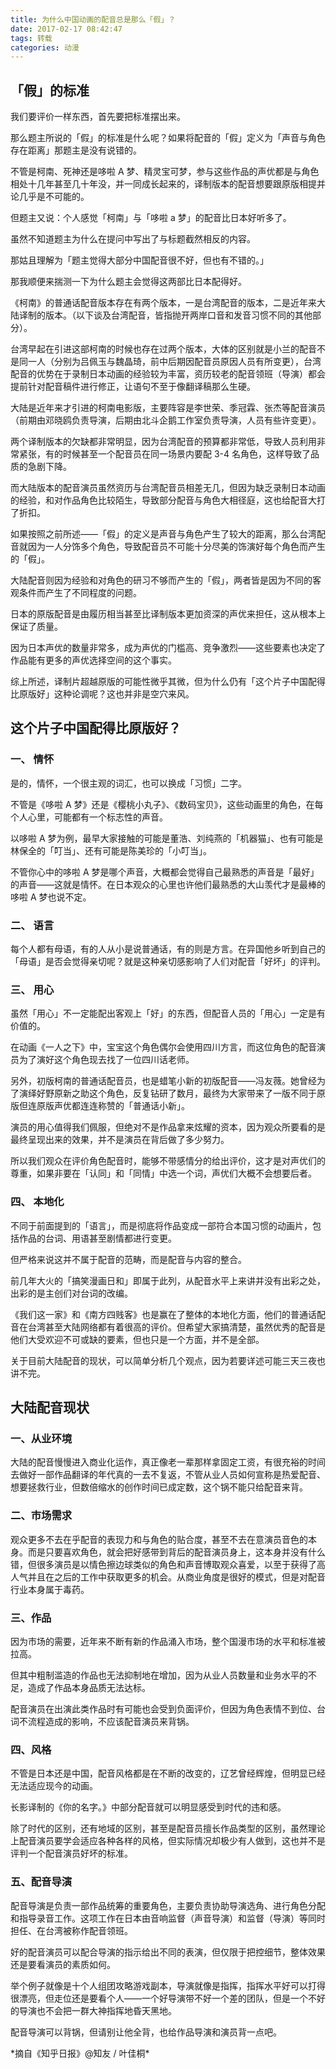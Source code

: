 ```yaml
---
title: 为什么中国动画的配音总是那么「假」？
date: 2017-02-17 08:42:47
tags: 转载
categories: 动漫
---
```


## 「假」的标准
我们要评价一样东西，首先要把标准摆出来。

那么题主所说的「假」的标准是什么呢？如果将配音的「假」定义为「声音与角色存在距离」那题主是没有说错的。

不管是柯南、死神还是哆啦 A 梦、精灵宝可梦，参与这些作品的声优都是与角色相处十几年甚至几十年没，并一同成长起来的，译制版本的配音想要跟原版相提并论几乎是不可能的。<!--more-->


但题主又说：个人感觉「柯南」与「哆啦 a 梦」的配音比日本好听多了。

虽然不知道题主为什么在提问中写出了与标题截然相反的内容。

那姑且理解为「题主觉得大部分中国配音很不好，但也有不错的。」

那我顺便来揣测一下为什么题主会觉得这两部比日本配得好。

《柯南》的普通话配音版本存在有两个版本，一是台湾配音的版本，二是近年来大陆译制的版本。（以下谈及台湾配音，皆指抛开两岸口音和发音习惯不同的其他部分）。

台湾早起在引进这部柯南的时候也存在过两个版本，大体的区别就是小兰的配音不是同一人（分别为吕佩玉与魏晶琦，前中后期因配音员原因人员有所变更），台湾配音的优势在于录制日本动画的经验较为丰富，资历较老的配音领班（导演）都会提前针对配音稿件进行修正，让语句不至于像翻译稿那么生硬。

大陆是近年来才引进的柯南电影版，主要阵容是李世荣、季冠霖、张杰等配音演员（前期由邓晓鸥负责导演，后期由北斗企鹅工作室负责导演，人员有些许变更）。

两个译制版本的欠缺都非常明显，因为台湾配音的预算都非常低，导致人员利用非常紧张，有的时候甚至一个配音员在同一场景内要配 3-4 名角色，这样导致了品质的急剧下降。

而大陆版本的配音演员虽然资历与台湾配音员相差无几，但因为缺乏录制日本动画的经验，和对作品角色比较陌生，导致部分配音与角色大相径庭，这也给配音大打了折扣。

如果按照之前所述——「假」的定义是声音与角色产生了较大的距离，那么台湾配音就因为一人分饰多个角色，导致配音员不可能十分尽美的饰演好每个角色而产生的「假」。

大陆配音则因为经验和对角色的研习不够而产生的「假」，两者皆是因为不同的客观条件而产生了不同程度的问题。

日本的原版配音是由履历相当甚至比译制版本更加资深的声优来担任，这从根本上保证了质量。

因为日本声优的数量非常多，成为声优的门槛高、竞争激烈——这些要素也决定了作品能有更多的声优选择空间的这个事实。

综上所述，译制片超越原版的可能性微乎其微，但为什么仍有「这个片子中国配得比原版好」这种论调呢？这也并非是空穴来风。

## 这个片子中国配得比原版好？
### 一、 情怀

是的，情怀，一个很主观的词汇，也可以换成「习惯」二字。

不管是《哆啦 A 梦》还是《樱桃小丸子》、《数码宝贝》，这些动画里的角色，在每个人心里，可能都有一个标志性的声音。

以哆啦 A 梦为例，最早大家接触的可能是董浩、刘纯燕的「机器猫」、也有可能是林保全的「叮当」、还有可能是陈美珍的「小叮当」。

不管你心中的哆啦 A 梦是哪个声音，大概都会觉得自己最熟悉的声音是「最好」的声音——这就是情怀。在日本观众的心里也许他们最熟悉的大山羡代才是最棒的哆啦 A 梦也说不定。

### 二、 语言

每个人都有母语，有的人从小是说普通话，有的则是方言。在异国他乡听到自己的「母语」是否会觉得亲切呢？就是这种亲切感影响了人们对配音「好坏」的评判。

### 三、 用心

虽然「用心」不一定能配出客观上「好」的东西，但配音人员的「用心」一定是有价值的。

在动画《一人之下》中，宝宝这个角色偶尔会使用四川方言，而这位角色的配音演员为了演好这个角色现去找了一位四川话老师。

另外，初版柯南的普通话配音员，也是蜡笔小新的初版配音——冯友薇。她曾经为了演绎好野原新之助这个角色，反复钻研了数月，最终为大家带来了一版不同于原版但连原版声优都连连称赞的「普通话小新」。

演员的用心值得我们佩服，但绝对不是作品拿来炫耀的资本，因为观众所要看的是最终呈现出来的效果，并不是演员在背后做了多少努力。

所以我们观众在评价角色配音时，能够不带感情分的给出评价，这才是对声优们的尊重，如果非要在「认同」和「同情」中选一个词，声优们大概不会想要后者。

### 四、 本地化

不同于前面提到的「语言」，而是彻底将作品变成一部符合本国习惯的动画片，包括作品的台词、用语甚至剧情都进行变更。

但严格来说这并不属于配音的范畴，而是配音与内容的整合。

前几年大火的「搞笑漫画日和」即属于此列，从配音水平上来讲并没有出彩之处，出彩的是主创们对台词的改编。

《我们这一家》和《南方四贱客》也是赢在了整体的本地化方面，他们的普通话配音在台湾甚至大陆网络都有着很高的评价。但希望大家搞清楚，虽然优秀的配音是他们大受欢迎不可或缺的要素，但也只是一个方面，并不是全部。

关于目前大陆配音的现状，可以简单分析几个观点，因为若要详述可能三天三夜也讲不完。

## 大陆配音现状
### 一、从业环境

大陆的配音慢慢进入商业化运作，真正像老一辈那样拿固定工资，有很充裕的时间去做好一部作品翻译的年代真的一去不复返，不管从业人员如何宣称是热爱配音、想要拯救行业，但数倍缩水的创作时间已成定数，这个锅不能只给配音来背。

### 二、市场需求

观众更多不去在乎配音的表现力和与角色的贴合度，甚至不去在意演员音色的本身。而是只要喜欢角色，就会把好感带到背后的配音演员身上，这本身并没有什么错，但很多演员是以情色擦边球类似的角色和声音博取观众喜爱，以至于获得了高人气并且在之后的工作中获取更多的机会。从商业角度是很好的模式，但是对配音行业本身属于毒药。

### 三、作品

因为市场的需要，近年来不断有新的作品涌入市场，整个国漫市场的水平和标准被拉高。

但其中粗制滥造的作品也无法抑制地在增加，因为从业人员数量和业务水平的不足，造成了作品本身品质无法达标。

配音演员在出演此类作品时有可能也会受到负面评价，但因为角色表情不到位、台词不流程造成的影响，不应该配音演员来背锅。

### 四、风格

不管是日本还是中国，配音风格都是在不断的改变的，辽艺曾经辉煌，但明显已经无法适应现今的动画。

长影译制的《你的名字。》中部分配音就可以明显感受到时代的违和感。

除了时代的区别，还有地域的区别，甚至是配音员擅长作品类型的区别，虽然理论上配音演员要学会适应各种各样的风格，但实际情况却极少有人做到，这也并不是评判一个配音演员好坏的标准。

### 五、配音导演

配音导演是负责一部作品统筹的重要角色，主要负责协助导演选角、进行角色分配和指导录音工作。这项工作在日本由音响监督（声音导演）和监督（导演）等同时担任、在台湾被称作配音领班。

好的配音演员可以配合导演的指示给出不同的表演，但仅限于把控细节，整体效果还是要看演员的素质如何。

举个例子就像是十个人组团攻略游戏副本，导演就像是指挥，指挥水平好可以打得很漂亮，但走位还是要看个人——一个好导演带不好一个差的团队，但是一个不好的导演也不会把一群大神指挥地昏天黑地。

配音导演可以背锅，但请别让他全背，也给作品导演和演员背一点吧。

<div class="text-right">*摘自《知乎日报》@知友 / 叶佳桐*</div>
